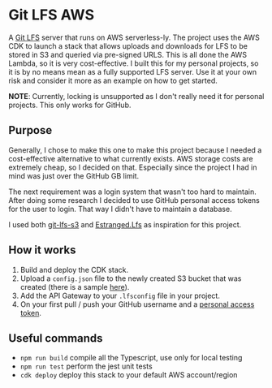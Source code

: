 # Git LFS AWS

A [Git LFS](https://git-lfs.com/) server that runs on AWS serverless-ly. The project uses the AWS CDK to launch a stack that allows uploads and downloads for LFS to be stored in S3 and queried via pre-signed URLS. This is all done the AWS Lambda, so it is very cost-effective. I built this for my personal projects, so it is by no means mean as a fully supported LFS server. Use it at your own risk and consider it more as an example on how to get started.

**NOTE**: Currently, locking is unsupported as I don't really need it for personal projects. This only works for GitHub.

## Purpose

Generally, I chose to make this one to make this project because I needed a cost-effective alternative to what currently exists. AWS storage costs are extremely cheap, so I decided on that. Especially since the project I had in mind was just over the GitHub GB limit.

The next requirement was a login system that wasn't too hard to maintain. After doing some research I decided to use GitHub personal access tokens for the user to login. That way I didn't have to maintain a database. 

I used both [git-lfs-s3](https://github.com/troyready/git-lfs-s3) and [Estranged.Lfs](https://github.com/alanedwardes/Estranged.Lfs) as inspiration for this project.

## How it works
1. Build and deploy the CDK stack.
2. Upload a `config.json` file to the newly created S3 bucket that was created (there is a sample [here](sample/config.json)).
3. Add the API Gateway to your `.lfsconfig` file in your project.
4. On your first pull / push your GitHub username and a [personal access token](https://docs.github.com/en/authentication/keeping-your-account-and-data-secure/managing-your-personal-access-tokens).

## Useful commands
* `npm run build` compile all the Typescript, use only for local testing
* `npm run test` perform the jest unit tests
* `cdk deploy` deploy this stack to your default AWS account/region
